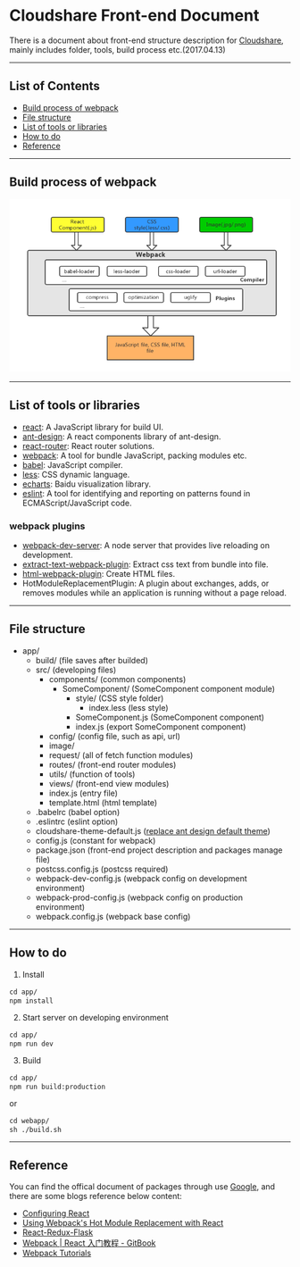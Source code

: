 # Cloudshare Front-end Document

There is a document about front-end structure description for [Cloudshare](https://github.com/followcat/cloudshare), mainly includes folder, tools, build process etc.(2017.04.13)

---

## List of Contents

* [Build process of webpack](#build-process-of-webpack)
* [File structure](#file-structure)
* [List of tools or libraries](#list-of-tools-or-libraries)
* [How to do](#how-to-do)
* [Reference](#reference)

---

## Build process of webpack
![webpack process](image/cloudshare.png)

---

## List of tools or libraries

* [react](https://github.com/facebook/react): A JavaScript library for build UI.
* [ant-design](https://github.com/ant-design/ant-design): A react components library of ant-design.
* [react-router](https://github.com/ReactTraining/react-router): React router solutions.
* [webpack](https://github.com/webpack/webpack): A tool for bundle JavaScript, packing modules etc.
* [babel](https://github.com/babel/babel): JavaScript compiler.
* [less](https://github.com/less/less.js): CSS dynamic language.
* [echarts](https://github.com/ecomfe/echarts): Baidu visualization library.
* [eslint](https://github.com/eslint/eslint): A tool for identifying and reporting on patterns found in ECMAScript/JavaScript code.

### webpack plugins

* [webpack-dev-server](https://github.com/webpack/webpack-dev-server): A node server that provides live reloading on development.
* [extract-text-webpack-plugin](https://github.com/webpack-contrib/extract-text-webpack-plugin): Extract css text from bundle into file.
* [html-webpack-plugin](https://github.com/jantimon/html-webpack-plugin): Create HTML files.
* HotModuleReplacementPlugin: A plugin about exchanges, adds, or removes modules while an application is running without a page reload.

---


## File structure

* app/
  * build/ (file saves after builded)
  * src/ (developing files)
    * components/ (common components)
      * SomeComponent/ (SomeComponent component module)
        * style/ (CSS style folder)
          * index.less (less style)
        * SomeComponent.js (SomeComponent component)
        * index.js (export SomeComponent component)
    * config/ (config file, such as api, url)
    * image/
    * request/ (all of fetch function modules)
    * routes/ (front-end router modules)
    * utils/ (function of tools)
    * views/ (front-end view modules)
    * index.js (entry file)
    * template.html (html template)
  * .babelrc (babel option)
  * .eslintrc (eslint option)
  * cloudshare-theme-default.js ([replace ant design default theme](https://github.com/ant-design/antd-init/blob/master/examples/customize-antd-theme/theme.js))
  * config.js (constant for webpack)
  * package.json (front-end project description and packages manage file)
  * postcss.config.js (postcss required)
  * webpack-dev-config.js (webpack config on development environment)
  * webpack-prod-config.js (webpack config on production environment)
  * webpack.config.js (webpack base config)

---

## How to do

1. Install  
  ```
  cd app/
  npm install
  ```

2. Start server on developing environment  
  ```
  cd app/
  npm run dev
  ```

3. Build  
  ```
  cd app/
  npm run build:production
  ```
  or  
  ```
  cd webapp/
  sh ./build.sh
  ```

---

## Reference

You can find the offical document of packages through use [Google](https://www.google.com), and there are some blogs reference below content:

* [Configuring React](http://survivejs.com/webpack/advanced-techniques/configuring-react/)
* [Using Webpack's Hot Module Replacement with React](http://matthewlehner.net/react-hot-module-replacement-with-webpack/)
* [React-Redux-Flask](https://github.com/dternyak/React-Redux-Flask)
* [Webpack | React 入门教程 - GitBook](https://hulufei.gitbooks.io/react-tutorial/content/webpack.html)
* [Webpack Tutorials](http://webpack.github.io/docs/tutorials/getting-started/)
